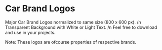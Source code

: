 # Car Brand Logos

Major Car Brand Logos normalized to same size (800 x 600 px). /n
Transparent Background with White or Light Text. /n
Feel free to download and use in your projects. 

Note: These logos are ofcourse properties of respective brands.
